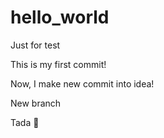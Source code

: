 # hello_world
Just for test

This is my first commit!

Now, I make new commit into idea!

New branch

Tada :tada:

